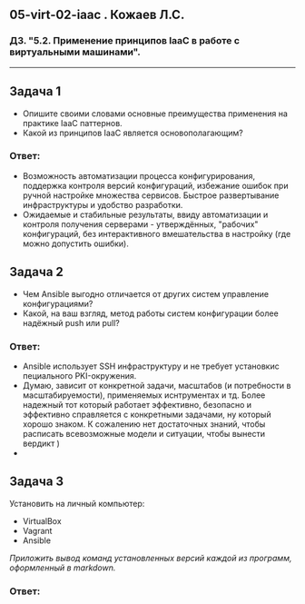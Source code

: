 
## 05-virt-02-iaac . Кожаев Л.С.
### ДЗ. "5.2. Применение принципов IaaC в работе с виртуальными машинами".
---
## Задача 1

- Опишите своими словами основные преимущества применения на практике IaaC паттернов.
- Какой из принципов IaaC является основополагающим?

### Ответ:
- Возможность автоматизации процесса конфигурирования, поддержка контроля версий конфигураций, избежание ошибок при ручной настройке множества сервисов. Быстрое развертывание инфраструктуры и удобство разработки.  
- Ожидаемые и стабильные результаты, ввиду автоматизации и контроля получения серверами - утверждённых, "рабочих" конфигураций, без интерактивного вмешательства в настройку (где можно допустить ошибки).   
## Задача 2

- Чем Ansible выгодно отличается от других систем управление конфигурациями?
- Какой, на ваш взгляд, метод работы систем конфигурации более надёжный push или pull?

### Ответ:
- Ansible использует SSH инфраструктуру и не требует установкис пециального PKI-окружения.
- Думаю, зависит от конкретной задачи, масштабов (и потребности в масштабируемости), применяемых иснтрументах и тд. Более надежный тот который работает эффективно, безопасно и эффективно справляется с конкретными задачами, ну который хорошо знаком. К сожалению нет достаточных знаний, чтобы расписать всевозможные модели и ситуации, чтобы вынести вердикт )  
- 

## Задача 3

Установить на личный компьютер:

- VirtualBox
- Vagrant
- Ansible

*Приложить вывод команд установленных версий каждой из программ, оформленный в markdown.*

### Ответ:
